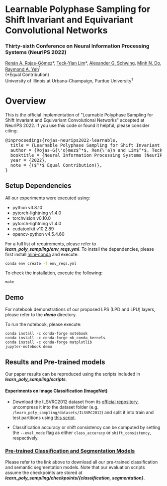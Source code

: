 # Learnable Polyphase Sampling for Shift Invariant and Equivariant Convolutional Networks

### Thirty-sixth Conference on Neural Information Processing Systems (NeurIPS 2022)

[Renán A. Rojas-Gómez](http://renanar2.web.illinois.edu/)\*,
[Teck-Yian Lim](https://teckyianlim.me/)\*,
[Alexander G. Schwing](http://www.alexander-schwing.de/),
[Minh N. Do](https://minhdo.ece.illinois.edu/),
[Raymond A. Yeh](https://www.raymond-yeh.com/)<sup>1</sup><br>
(*Equal Contribution) <br>
University of Illinois at Urbana-Champaign, Purdue University<sup>1</sup><br/>


# Overview
This is the official implementation of "Learnable Polyphase Sampling for Shift Invariant and Equivariant Convolutional Networks" accepted at NeurIPS 2022. If you use this code or found it helpful, please consider citing:
<pre>
@inproceedings{rojas-neurips2022-learnable,
  title = {Learnable Polyphase Sampling for Shift Invariant and Equivariant Convolutional Networks},
  author = {Rojas-G{\'o}mez$^*$, Ren{\'a}n and Lim$^*$, Teck Yian and Schwing, Alexander G and Do, Minh N and Yeh, Raymond A}
  booktitle = {Neural Information Processing Systems (NeurIPS)},
  year = {2022},
  note = {($^*$ Equal Contribution)},
}
</pre>

## Setup Dependencies
All our experiments were executed using:
- python v3.8.10
- pytorch-lightning v1.4.0
- torchvision v0.10.0
- pytorch-lightning v1.4.0
- cudatoolkit v10.2.89
- opencv-python v4.5.4.60

For a full list of requirements, please refer to ***learn_poly_sampling/env_reqs.yml***. To install the dependencies, please first install [mini-conda](https://docs.conda.io/en/latest/miniconda.html) and execute:

```bash
conda env create -f env_reqs.yml
```

To check the installation, execute the following:
```
make
```

## Demo
For notebook demonstrations of our proposed LPS (LPD and LPU) layers, please refer to the ***demo*** directory.

To run the notebook, please execute:
```
conda install -c conda-forge notebook
conda install -c conda-forge nb_conda_kernels
conda install -c conda-forge matplotlib
jupyter-notebook demo
```

## Results and Pre-trained models
Our paper results can be reproduced using the scripts included in ***learn_poly_sampling/scripts***.

#### Experiments on Image Classification (ImageNet)

- Download the ILSVRC2012 dataset from its [official repository](https://image-net.org/challenges/LSVRC/2012/), uncompress it into the dataset folder (e.g. `/learn_poly_sampling/datasets/ILSVRC2012`) and split it into train and test partitions using [this script](https://raw.githubusercontent.com/soumith/imagenetloader.torch/master/valprep.sh).

- Classification accuracy or shift consistency can be computed by setting the `--eval_mode` flag as either `class_accuracy` or `shift_consistency`, respectively.

### [Pre-trained Classification and Segmentation Models](https://uofi.box.com/s/mb2ygdziztjxxkjyybvpkumkkzgezofz)
Please refer to the link above to download all our pre-trained classification and semantic segmentation models. Note that our evaluation scripts assume the checkpoints are stored at ***learn_poly_sampling/checkpoints/{classification, segmentation}***.
